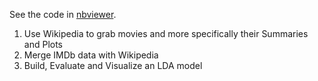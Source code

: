 See the code in <a href="https://nbviewer.jupyter.org/github/Deffro/Data-Science-Portfolio/blob/master/Notebooks/Topic%20Modelling%20on%20my%20Watched%20Movies/Topic%20Modeling%20on%20my%20Watched%20Movies.ipynb#topic=0&lambda=1&term=" target="_blank">nbviewer</a>.

1. Use Wikipedia to grab movies and more specifically their Summaries and Plots
2. Merge IMDb data with Wikipedia
3. Build, Evaluate and Visualize an LDA model